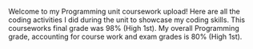Welcome to my Programming unit coursework upload! Here are all the coding activities I did during the unit to showcase my coding skills.
This courseworks final grade was 98% (High 1st). My overall Programming grade, accounting for course work and exam grades is 80% (High 1st).

